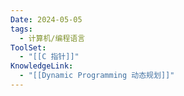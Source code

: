 ```yaml
---
Date: 2024-05-05
tags:
  - 计算机/编程语言
ToolSet:
  - "[[C 指针]]"
KnowledgeLink:
  - "[[Dynamic Programming 动态规划]]"
---
```


